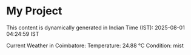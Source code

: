 # My Project

This content is dynamically generated in Indian Time (IST): 2025-08-01 04:24:59 IST


Current Weather in Coimbatore:
Temperature: 24.88 °C
Condition: mist
